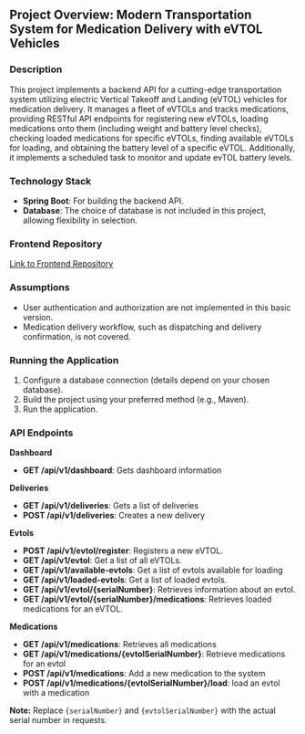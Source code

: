 ## Project Overview: Modern Transportation System for Medication Delivery with eVTOL Vehicles

### Description
This project implements a backend API for a cutting-edge transportation system utilizing electric Vertical Takeoff and Landing (eVTOL) vehicles for medication delivery. It manages a fleet of eVTOLs and tracks medications, providing RESTful API endpoints for registering new eVTOLs, loading medications onto them (including weight and battery level checks), checking loaded medications for specific eVTOLs, finding available eVTOLs for loading, and obtaining the battery level of a specific eVTOL. Additionally, it implements a scheduled task to monitor and update evTOL battery levels.

### Technology Stack
- **Spring Boot**: For building the backend API.
- **Database**: The choice of database is not included in this project, allowing flexibility in selection.

### Frontend Repository
[Link to Frontend Repository](https://github.com/Osigelialex/evtol-transportation-frontend)

### Assumptions
- User authentication and authorization are not implemented in this basic version.
- Medication delivery workflow, such as dispatching and delivery confirmation, is not covered.

### Running the Application
1. Configure a database connection (details depend on your chosen database).
2. Build the project using your preferred method (e.g., Maven).
3. Run the application.

### API Endpoints
**Dashboard**
- **GET /api/v1/dashboard**: Gets dashboard information

**Deliveries**
- **GET /api/v1/deliveries**: Gets a list of deliveries
- **POST /api/v1/deliveries**: Creates a new delivery

**Evtols**
- **POST /api/v1/evtol/register**: Registers a new eVTOL.
- **GET /api/v1/evtol**: Get a list of all eVTOLs.
- **GET /api/v1/available-evtols**: Get a list of evtols available for loading
- **GET /api/v1/loaded-evtols**: Get a list of loaded evtols.
- **GET /api/v1/evtol/{serialNumber}**: Retrieves information about an evtol.
- **GET /api/v1/evtol/{serialNumber}/medications**: Retrieves loaded medications for an eVTOL.

**Medications**
- **GET /api/v1/medications**: Retrieves all medications
- **GET /api/v1/medications/{evtolSerialNumber}**: Retrieve medications for an evtol
- **POST /api/v1/medications**: Add a new medication to the system
- **POST /api/v1/medications/{evtolSerialNumber}/load**: load an evtol with a medication

**Note:** Replace `{serialNumber}` and `{evtolSerialNumber}` with the actual serial number in requests.
